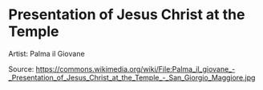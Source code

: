 # Presentation of Jesus Christ at the Temple

Artist: Palma il Giovane

Source: <https://commons.wikimedia.org/wiki/File:Palma_il_giovane_-_Presentation_of_Jesus_Christ_at_the_Temple_-_San_Giorgio_Maggiore.jpg>
